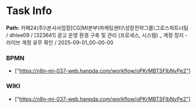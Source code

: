 # Task Info

**Path:** 카페24(주)\본사사업장\[CG]MI본부\마케팅센터\성장전략그룹\그로스파트너팀 / dhlee09 / [323641] 광고 운영 환경 구축 및 관리 (프로세스, 시스템) _ 계정 정지 - 라이브 계정 유무 확인 / 2025-09-01_00-00-00

### BPMN
- ["https://n8n-mi-037-web.hanpda.com/workflow/oPKrMBTSFlbNyPe2"]

### WIKI
- ["https://n8n-mi-037-web.hanpda.com/workflow/oPKrMBTSFlbNyPe2"]

